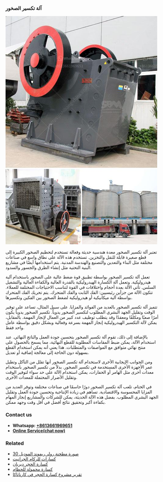 <h3>آلة تكسير الصخور</h3><img src='1701746265.jpg' alt=''><p>تعتبر آلة تكسير الصخور معدة هندسية حديثة وفعالة تستخدم لتحطيم الصخور الكبيرة إلى قطع صغيرة قابلة للنقل والتخزين. تستخدم هذه الآلة على نطاق واسع في صناعات مختلفة مثل البناء والتعدين والتصنيع والهندسة المدنية. يتم استخدامها أيضًا في مشاريع البنية التحتية مثل إنشاء الطرق والجسور والسدود.</p><p>تعمل آلة تكسير الصخور بواسطة تطبيق قوة ضغط عالية على الصخور باستخدام آلية هيدروليكية. وتعمل آلة الكسارة الهيدروليكية بالقدرة العالية والكفاءة العالية والتشغيل السلس. تأتي الآلة بعدة أحجام واختلافات في القوة لتناسب الاحتياجات المختلفة للعملاء. تتكون الآلة من جزأين رئيسيين: الفك الثابت والفك المتحرك. يتم تحريك الفك المتحرك بواسطة آلية ميكانيكية أو هيدروليكية لضغط الصخور بين الفكين وتكسيرها.</p><p>تتميز آلة تكسير الصخور بالعديد من الفوائد والمزايا. على سبيل المثال، تساعد على توفير الوقت وتقليل الجهد البشري المطلوب لتكسير الصخور يدوياً. تكسير الصخور يدوياً يكون أمرًا صعبًا ومكلفًا ومعقدًا وقد يتطلب توظيف عدد كبير من العمال لإنجاز المهمة. بالمقابل، يمكن لآلة التكسير الهيدروليكية إنجاز المهمة بسرعة وفعالية وبشكل دقيق بواسطة عامل واحد فقط.</p><p>بالإضافة إلى ذلك، تقوم آلة تكسير الصخور بتحسين جودة العمل والناتج النهائي. عند استخدام الآلة، يمكن ضبط المقاسات المطلوبة للقطع النهائية، مما يسمح بالحصول على منتج نهائي متوافق مع المواصفات والمتطلبات. هذا يعني أنه يمكن استخدام القطع بسهولة دون الحاجة إلى معالجة إضافية أو تعديل.</p><p>ومن الجوانب الإيجابية الأخرى لاستخدام آلة تكسير الصخور أنها تقلل من التآكل وتطيل عمر الأجهزة الأخرى المستخدمة في تكسير الصخور. بدلاً من تكسير الصخور باستخدام معدات أخرى مثل الهامر أو الحفارات، يمكن استخدام الآلة على حد سواء لتوفير الوقت وتقليل الأضرار المحتملة للمعدات الأخرى.</p><p>في الختام، تلعب آلة تكسير الصخور دورًا حاسمًا في صناعات مختلفة وتوفر العديد من المزايا المحسوسة والاقتصادية. تساهم في زيادة الإنتاجية وتحسين جودة العمل وتقليل الجهد البشري المطلوب. بفضل هذه الآلة الحديثة، يمكن للشركات والمشاريع إنجاز المهام بكفاءة أكبر وتحقيق نتائج أفضل في أقل وقت وجهد ممكن.</p><h3>Contact us</h3><ul><li><strong>Whatsapp:&nbsp;<a href="https://wa.me/8613661969651">+8613661969651</a></strong></li><li><a href="https://swt.shibang-china.com/?git&amp;zhl&amp;آلة تكسير الصخور"><strong>Online Service(chat now)</strong></a></li></ul><h3>Related</h3><ul><li><a href='صورة مطحنة رولر ريموند الموديل 30.md'>صورة مطحنة رولر ريموند الموديل 30</a></li><li><a href='كسارات للركام الجرانيت.md'>كسارات للركام الجرانيت</a></li><li><a href='كسارة الحجر ديربان.md'>كسارة الحجر ديربان</a></li><li><a href='كسارة محمولة للحطام.md'>كسارة محمولة للحطام</a></li><li><a href='تقرير مشروع كسارة الحجر في كارناتاكا.md'>تقرير مشروع كسارة الحجر في كارناتاكا</a></li></ul>